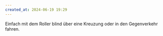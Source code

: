```yaml
---
created_at: 2024-06-19 19:29
---
```


Einfach mit dem Roller blind über eine Kreuzung oder in den Gegenverkehr fahren.
